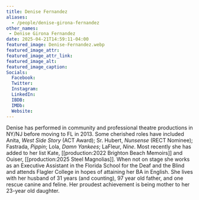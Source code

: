 ```yaml
---
title: Denise Fernandez
aliases: 
  - /people/denise-girona-fernandez
other_names: 
 - Denise Girona Fernandez
date: 2025-04-21T14:59:11-04:00
featured_image: Denise-Fernandez.webp
featured_image_attr: 
featured_image_attr_link: 
featured_image_alt: 
featured_image_caption: 
Socials:
  Facebook: 
  Twitter: 
  Instagram: 
  LinkedIn: 
  IBDB: 
  IMDb:
  Website: 
---
```

Denise has performed in community and professional theatre productions in NY/NJ before moving to FL in 2013. Some cherished roles have included Anita, *West Side Story* (ACT Award); Sr. Hubert, *Nunsense* (RECT Nominee); Fastrada, *Pippin*; Lola, *Damn Yankees*; LaFleur, *Nine*. Most recently she has added to her list Kate, [[production:2022 Brighton Beach Memoirs]] and Ouiser, [[production:2025 Steel Magnolias]]. When not on stage she works as an Executive Assistant in the Florida School for the Deaf and the Blind and attends Flagler College in hopes of attaining her BA in English. She lives with her husband of 31 years (and counting), 97 year old father, and one rescue canine and feline. Her proudest achievement is being mother to her 23-year old daughter.